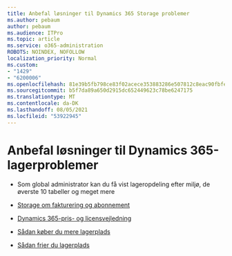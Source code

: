 ```yaml
---
title: Anbefal løsninger til Dynamics 365 Storage problemer
ms.author: pebaum
author: pebaum
ms.audience: ITPro
ms.topic: article
ms.service: o365-administration
ROBOTS: NOINDEX, NOFOLLOW
localization_priority: Normal
ms.custom:
- "1429"
- "6200006"
ms.openlocfilehash: 81e39b5fb798ce83f02acece353883286e507812c8eac90fbfe4e03316fa635e
ms.sourcegitcommit: b5f7da89a650d2915dc652449623c78be6247175
ms.translationtype: MT
ms.contentlocale: da-DK
ms.lasthandoff: 08/05/2021
ms.locfileid: "53922945"
---
```

# <a name="recommend-solutions-for-dynamics-365-storage-issues"></a>Anbefal løsninger til Dynamics 365-lagerproblemer

* Som global administrator kan du få vist lageropdeling efter miljø, de øverste 10 tabeller og meget mere

* [Storage om fakturering og abonnement](https://docs.microsoft.com/dynamics365/customer-engagement/admin/contact-information-microsoft-dynamics-365-online-billing-support)

* [Dynamics 365-pris- og licensvejledning](https://dynamics.microsoft.com/pricing/)

* [Sådan køber du mere lagerplads](https://docs.microsoft.com/dynamics365/customer-engagement/admin/manage-storage#add-storage-to-dynamics-365-online)

* [Sådan frier du lagerplads](https://docs.microsoft.com/dynamics365/customer-engagement/admin/free-storage-space)
